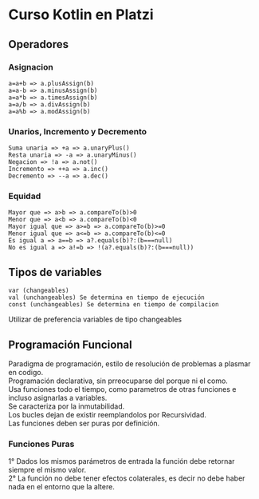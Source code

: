 # Curso Kotlin en Platzi

## Operadores
### Asignacion
``` 
a=a+b => a.plusAssign(b)
a=a-b => a.minusAssign(b)
a=a*b => a.timesAssign(b)
a=a/b => a.divAssign(b)
a=a%b => a.modAssign(b)
```

### Unarios, Incremento y Decremento
```
Suma unaria => +a => a.unaryPlus()   
Resta unaria => -a => a.unaryMinus()   
Negacion => !a => a.not()   
Incremento => ++a => a.inc()   
Decremento => --a => a.dec()   
```

### Equidad
```
Mayor que => a>b => a.compareTo(b)>0   
Menor que => a<b => a.compareTo(b)<0   
Mayor igual que => a>=b => a.compareTo(b)>=0   
Menor igual que => a<=b => a.compareTo(b)<=0   
Es igual a => a==b => a?.equals(b)?:(b===null)   
No es igual a => a!=b => !(a?.equals(b)?:(b===null))   
```

## Tipos de variables
```
var (changeables)   
val (unchangeables) Se determina en tiempo de ejecución
const (unchangeables) Se determina en tiempo de compilacion
```
Utilizar de preferencia variables de tipo changeables

## Programación Funcional
Paradigma de programación, estilo de resolución de problemas a plasmar en codigo.    
Programación declarativa, sin prreocuparse del porque ni el como.     
Usa funciones todo el tiempo, como parametros de otras funciones e incluso asignarlas a variables.   
Se caracteriza por la inmutabilidad.   
Los bucles dejan de existir reemplandolos por Recursividad.   
Las funciones deben ser puras por definición.   

### Funciones Puras
1° Dados los mismos parámetros de entrada la función debe retornar siempre el mismo valor.   
2° La función no debe tener efectos colaterales, es decir no debe haber nada en el entorno que la altere.   